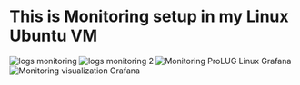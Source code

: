 # This is Monitoring setup in my Linux Ubuntu VM
![logs monitoring](https://github.com/ghaBBster/ghaBBster.github.io/assets/173651661/83537cc1-6a5d-4d4b-a7bc-4a068117d59b)
![logs monitoring 2](https://github.com/ghaBBster/ghaBBster.github.io/assets/173651661/2465cd95-3025-4d39-aaf7-891644c43214)
![Monitoring ProLUG Linux Grafana](https://github.com/ghaBBster/ghaBBster.github.io/assets/173651661/216fd263-077e-426d-8acc-e67b2a22481b)
![Monitoring visualization Grafana](https://github.com/ghaBBster/ghaBBster.github.io/assets/173651661/a208df83-73ad-4656-92a8-ef2ef201fdc8)
